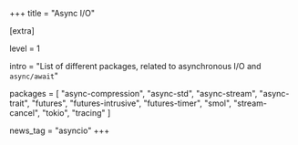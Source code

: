 +++
title = "Async I/O"

[extra]

level = 1

intro = "List of different packages, related to asynchronous I/O and `async/await`"

packages = [
  "async-compression",
  "async-std",
  "async-stream",
  "async-trait",
  "futures",
  "futures-intrusive",
  "futures-timer",
  "smol",
  "stream-cancel",
  "tokio",
  "tracing"
]

news_tag = "asyncio"
+++
